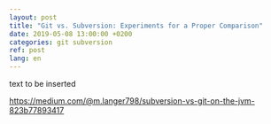 ```yaml
---
layout: post
title: "Git vs. Subversion: Experiments for a Proper Comparison"
date: 2019-05-08 13:00:00 +0200
categories: git subversion
ref: post
lang: en
---
```


text to be inserted

https://medium.com/@m.langer798/subversion-vs-git-on-the-jvm-823b77893417